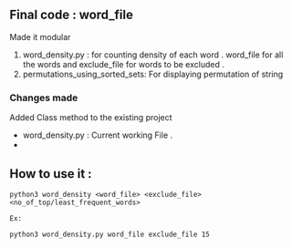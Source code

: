 ## Final code : word_file 
Made it modular 
1) word_density.py : for counting density of each word . word_file for all the words and exclude_file for words to be excluded .
2) permutations_using_sorted_sets: For displaying permutation of string

### Changes made
Added Class method to the existing project
- word_density.py : Current working File .
- 
## How to use it :

```
python3 word_density <word_file> <exclude_file> <no_of_top/least_frequent_words>

Ex:

python3 word_density.py word_file exclude_file 15

```
